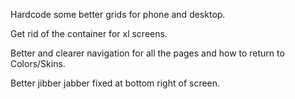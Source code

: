 Hardcode some better grids for phone and desktop.

Get rid of the container for xl screens.

Better and clearer navigation for all the pages and how to return to Colors/Skins.

Better jibber jabber fixed at bottom right of screen.